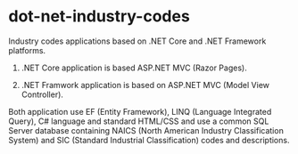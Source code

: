 dot-net-industry-codes
======================

Industry codes applications based on .NET Core and .NET Framework platforms.

1. .NET Core application is based ASP.NET MVC (Razor Pages).

2. .NET Framwork application is based on ASP.NET MVC (Model View Controller).

Both application use EF (Entity Framework), LINQ (Language Integrated Query), C# language and standard HTML/CSS and use a common SQL Server database containing NAICS (North American Industry Classification System) and SIC (Standard Industrial Classification) codes and descriptions.